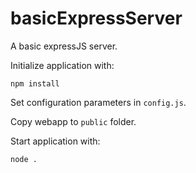 # basicExpressServer

A basic expressJS server.

Initialize application with:
```
npm install
```

Set configuration parameters in `config.js`.

Copy webapp to `public` folder.

Start application with:
```
node .
```